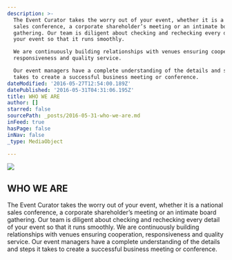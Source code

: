 ```yaml
---
description: >-
  The Event Curator takes the worry out of your event, whether it is a national
  sales conference, a corporate shareholder’s meeting or an intimate board
  gathering. Our team is diligent about checking and rechecking every detail of
  your event so that it runs smoothly.

  We are continuously building relationships with venues ensuring cooperation,
  responsiveness and quality service.

  Our event managers have a complete understanding of the details and steps it
  takes to create a successful business meeting or conference.
dateModified: '2016-05-27T12:54:00.189Z'
datePublished: '2016-05-31T04:31:06.195Z'
title: WHO WE ARE
author: []
starred: false
sourcePath: _posts/2016-05-31-who-we-are.md
inFeed: true
hasPage: false
inNav: false
_type: MediaObject

---
```

<article style=""><img src="https://the-grid-user-content.s3-us-west-2.amazonaws.com/71dd53d1-9530-4e47-a067-2cd3882e58f7.jpg" /><h1>WHO WE ARE</h1><p>The Event Curator takes the worry out of your event, whether it is a national sales conference, a corporate shareholder’s meeting or an intimate board gathering. Our team is diligent about checking and rechecking every detail of your event so that it runs smoothly. We are continuously building relationships with venues ensuring cooperation, responsiveness and quality service. Our event managers have a complete understanding of the details and steps it takes to create a successful business meeting or conference.</p></article>